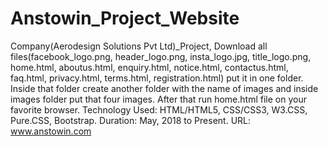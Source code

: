 # Anstowin_Project_Website
Company(Aerodesign Solutions Pvt Ltd)_Project,
Download all files(facebook_logo.png, header_logo.png, insta_logo.jpg, title_logo.png, home.html, aboutus.html, enquiry.html, notice.html, contactus.html, faq.html, privacy.html, terms.html, registration.html) put it in one folder. 
Inside that folder create another folder with the name of images and inside images folder put that four images. 
After that run home.html file on your favorite browser. 
Technology Used: HTML/HTML5, CSS/CSS3, W3.CSS, Pure.CSS, Bootstrap. 
Duration: May, 2018 to Present. URL: www.anstowin.com
